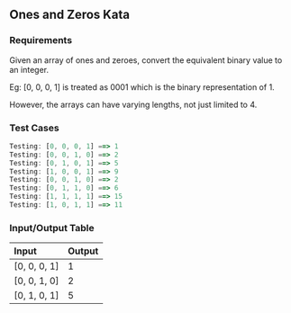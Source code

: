 ## Ones and Zeros Kata

### Requirements 

Given an array of ones and zeroes, convert the equivalent binary value to an integer.

Eg: [0, 0, 0, 1] is treated as 0001 which is the binary representation of 1.

However, the arrays can have varying lengths, not just limited to 4.

### Test Cases

```JavaScript
Testing: [0, 0, 0, 1] ==> 1
Testing: [0, 0, 1, 0] ==> 2
Testing: [0, 1, 0, 1] ==> 5
Testing: [1, 0, 0, 1] ==> 9
Testing: [0, 0, 1, 0] ==> 2
Testing: [0, 1, 1, 0] ==> 6
Testing: [1, 1, 1, 1] ==> 15
Testing: [1, 0, 1, 1] ==> 11
```

### Input/Output Table

| Input                                | Output |
| :------------------------------------| :----- |
| [0, 0, 0, 1]                         | 1      |
| [0, 0, 1, 0]                         | 2      |
| [0, 1, 0, 1]                         | 5      |




